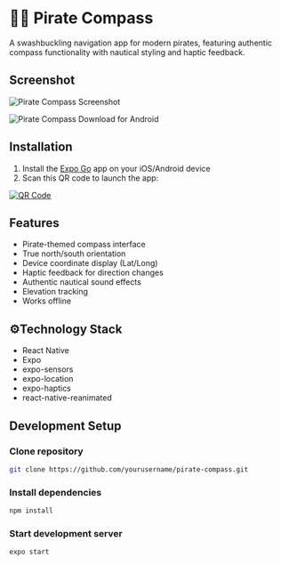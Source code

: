 # 🏴‍☠️ Pirate Compass

A swashbuckling navigation app for modern pirates, featuring authentic compass functionality with nautical styling and haptic feedback.

## Screenshot
![Pirate Compass Screenshot](https://i.ibb.co/WGzNWk4/IMG-2157.jpg)

![Pirate Compass Download for Android](https://drive.google.com/uc?export=view&id=1yWWfDkkIpP3pjAtqtgkrnVwIUvTZDP9m)

## Installation
1. Install the [Expo Go](https://expo.dev/client) app on your iOS/Android device
2. Scan this QR code to launch the app:

[![QR Code](https://i.ibb.co/1TGMhbR/Screen-Shot-2025-01-22-at-11-13-38-PM.png)](https://expo.dev/preview/update?message=working%20compass&updateRuntimeVersion=1.0.0&createdAt=2025-01-23T03%3A22%3A33.553Z&slug=exp&projectId=1ce448e1-e0b0-430a-8618-2c3cd4573b54&group=b225d68a-6b81-4cd4-b2be-2904218c6b9e)

## Features
- Pirate-themed compass interface
- True north/south orientation
- Device coordinate display (Lat/Long)
- Haptic feedback for direction changes
- Authentic nautical sound effects
- Elevation tracking
- Works offline


## ⚙️Technology Stack
- React Native
- Expo
- expo-sensors
- expo-location
- expo-haptics
- react-native-reanimated

##  Development Setup

### Clone repository
```bash
git clone https://github.com/yourusername/pirate-compass.git
```

### Install dependencies
```bash
npm install
```

### Start development server
```bash
expo start
```